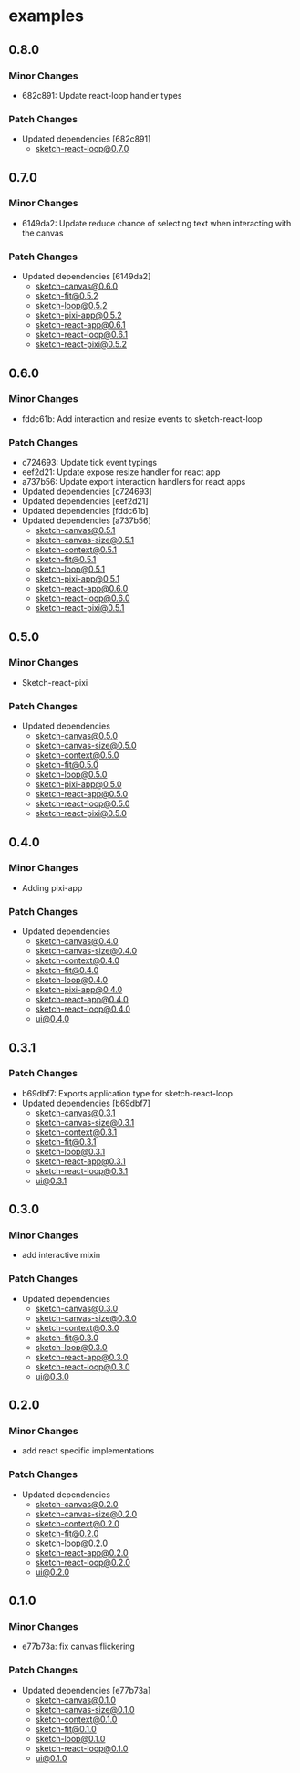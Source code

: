 # examples

## 0.8.0

### Minor Changes

- 682c891: Update react-loop handler types

### Patch Changes

- Updated dependencies [682c891]
  - sketch-react-loop@0.7.0

## 0.7.0

### Minor Changes

- 6149da2: Update reduce chance of selecting text when interacting with the canvas

### Patch Changes

- Updated dependencies [6149da2]
  - sketch-canvas@0.6.0
  - sketch-fit@0.5.2
  - sketch-loop@0.5.2
  - sketch-pixi-app@0.5.2
  - sketch-react-app@0.6.1
  - sketch-react-loop@0.6.1
  - sketch-react-pixi@0.5.2

## 0.6.0

### Minor Changes

- fddc61b: Add interaction and resize events to sketch-react-loop

### Patch Changes

- c724693: Update tick event typings
- eef2d21: Update expose resize handler for react app
- a737b56: Update export interaction handlers for react apps
- Updated dependencies [c724693]
- Updated dependencies [eef2d21]
- Updated dependencies [fddc61b]
- Updated dependencies [a737b56]
  - sketch-canvas@0.5.1
  - sketch-canvas-size@0.5.1
  - sketch-context@0.5.1
  - sketch-fit@0.5.1
  - sketch-loop@0.5.1
  - sketch-pixi-app@0.5.1
  - sketch-react-app@0.6.0
  - sketch-react-loop@0.6.0
  - sketch-react-pixi@0.5.1

## 0.5.0

### Minor Changes

- Sketch-react-pixi

### Patch Changes

- Updated dependencies
  - sketch-canvas@0.5.0
  - sketch-canvas-size@0.5.0
  - sketch-context@0.5.0
  - sketch-fit@0.5.0
  - sketch-loop@0.5.0
  - sketch-pixi-app@0.5.0
  - sketch-react-app@0.5.0
  - sketch-react-loop@0.5.0
  - sketch-react-pixi@0.5.0

## 0.4.0

### Minor Changes

- Adding pixi-app

### Patch Changes

- Updated dependencies
  - sketch-canvas@0.4.0
  - sketch-canvas-size@0.4.0
  - sketch-context@0.4.0
  - sketch-fit@0.4.0
  - sketch-loop@0.4.0
  - sketch-pixi-app@0.4.0
  - sketch-react-app@0.4.0
  - sketch-react-loop@0.4.0
  - ui@0.4.0

## 0.3.1

### Patch Changes

- b69dbf7: Exports application type for sketch-react-loop
- Updated dependencies [b69dbf7]
  - sketch-canvas@0.3.1
  - sketch-canvas-size@0.3.1
  - sketch-context@0.3.1
  - sketch-fit@0.3.1
  - sketch-loop@0.3.1
  - sketch-react-app@0.3.1
  - sketch-react-loop@0.3.1
  - ui@0.3.1

## 0.3.0

### Minor Changes

- add interactive mixin

### Patch Changes

- Updated dependencies
  - sketch-canvas@0.3.0
  - sketch-canvas-size@0.3.0
  - sketch-context@0.3.0
  - sketch-fit@0.3.0
  - sketch-loop@0.3.0
  - sketch-react-app@0.3.0
  - sketch-react-loop@0.3.0
  - ui@0.3.0

## 0.2.0

### Minor Changes

- add react specific implementations

### Patch Changes

- Updated dependencies
  - sketch-canvas@0.2.0
  - sketch-canvas-size@0.2.0
  - sketch-context@0.2.0
  - sketch-fit@0.2.0
  - sketch-loop@0.2.0
  - sketch-react-app@0.2.0
  - sketch-react-loop@0.2.0
  - ui@0.2.0

## 0.1.0

### Minor Changes

- e77b73a: fix canvas flickering

### Patch Changes

- Updated dependencies [e77b73a]
  - sketch-canvas@0.1.0
  - sketch-canvas-size@0.1.0
  - sketch-context@0.1.0
  - sketch-fit@0.1.0
  - sketch-loop@0.1.0
  - sketch-react-loop@0.1.0
  - ui@0.1.0
